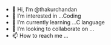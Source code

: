 - 👋 Hi, I’m @thakurchandan
- 👀 I’m interested in ...Coding
- 🌱 I’m currently learning ...C language
- 💞️ I’m looking to collaborate on ...
- 📫 How to reach me ...

<!---
thakurchandan/thakurchandan is a ✨ special ✨ repository because its `README.md` (this file) appears on your GitHub profile.
You can click the Preview link to take a look at your changes.
--->
